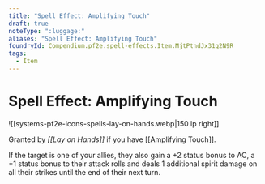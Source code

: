 ```yaml
---
title: "Spell Effect: Amplifying Touch"
draft: true
noteType: ":luggage:"
aliases: "Spell Effect: Amplifying Touch"
foundryId: Compendium.pf2e.spell-effects.Item.MjtPtndJx31q2N9R
tags:
  - Item
---
```


# Spell Effect: Amplifying Touch
![[systems-pf2e-icons-spells-lay-on-hands.webp|150 lp right]]

Granted by _[[Lay on Hands]]_ if you have [[Amplifying Touch]].

If the target is one of your allies, they also gain a +2 status bonus to AC, a +1 status bonus to their attack rolls and deals 1 additional spirit damage on all their strikes until the end of their next turn.

